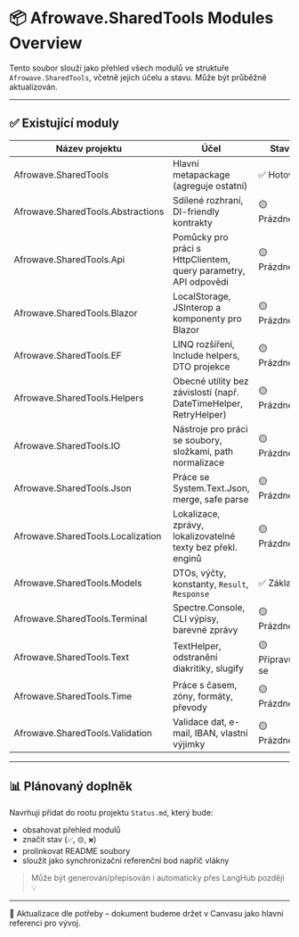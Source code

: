 # 📦 Afrowave.SharedTools Modules Overview

Tento soubor slouží jako přehled všech modulů ve struktuře `Afrowave.SharedTools`, včetně jejich účelu a stavu. Může být průběžně aktualizován.

---

## ✅ Existující moduly

| Název projektu                    | Účel                                                              | Stav             |
| --------------------------------- | ----------------------------------------------------------------- | ---------------- |
| Afrowave.SharedTools              | Hlavní metapackage (agreguje ostatní)                             | ✅ Hotovo         |
| Afrowave.SharedTools.Abstractions | Sdílené rozhraní, DI-friendly kontrakty                           | 🟡 Prázdné       |
| Afrowave.SharedTools.Api          | Pomůcky pro práci s HttpClientem, query parametry, API odpovědi   | 🟡 Prázdné       |
| Afrowave.SharedTools.Blazor       | LocalStorage, JSInterop a komponenty pro Blazor                   | 🟡 Prázdné       |
| Afrowave.SharedTools.EF           | LINQ rozšíření, Include helpers, DTO projekce                     | 🟡 Prázdné       |
| Afrowave.SharedTools.Helpers      | Obecné utility bez závislostí (např. DateTimeHelper, RetryHelper) | 🟡 Prázdné       |
| Afrowave.SharedTools.IO           | Nástroje pro práci se soubory, složkami, path normalizace         | 🟡 Prázdné       |
| Afrowave.SharedTools.Json         | Práce se System.Text.Json, merge, safe parse                      | 🟡 Prázdné       |
| Afrowave.SharedTools.Localization | Lokalizace, zprávy, lokalizovatelné texty bez překl. enginů       | 🟡 Prázdné       |
| Afrowave.SharedTools.Models       | DTOs, výčty, konstanty, `Result`, `Response`                      | ✅ Základ         |
| Afrowave.SharedTools.Terminal     | Spectre.Console, CLI výpisy, barevné zprávy                       | 🟡 Prázdné       |
| Afrowave.SharedTools.Text         | TextHelper, odstranění diakritiky, slugify                        | 🟡 Připravuje se |
| Afrowave.SharedTools.Time         | Práce s časem, zóny, formáty, převody                             | 🟡 Prázdné       |
| Afrowave.SharedTools.Validation   | Validace dat, e-mail, IBAN, vlastní výjimky                       | 🟡 Prázdné       |

---

## 📊 Plánovaný doplněk

Navrhuji přidat do rootu projektu `Status.md`, který bude:

* obsahovat přehled modulů
* značit stav (`✅`, `🟡`, `❌`)
* prolinkovat README soubory
* sloužit jako synchronizační referenční bod napříč vlákny

> Může být generován/přepisován i automaticky přes LangHub později 💡

---

🔁 Aktualizace dle potřeby – dokument budeme držet v Canvasu jako hlavní referenci pro vývoj.
